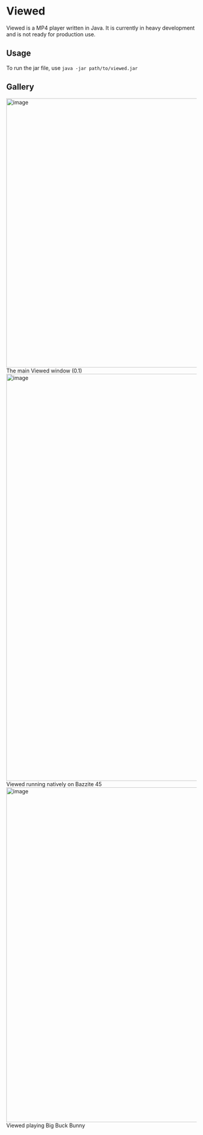 # Viewed

Viewed is a MP4 player written in Java. It is currently in heavy development and is not ready for production use.

## Usage

To run the jar file, use `java -jar path/to/viewed.jar` 

## Gallery

<img width="934" height="712" alt="image" src="https://github.com/user-attachments/assets/3735bf20-069b-4e13-8459-587178a43cc2" />
The main Viewed window (0.1)

<img width="1920" height="1077" alt="image" src="https://github.com/user-attachments/assets/2f0b8736-ef23-4469-9162-f1b0201f1289" />
Viewed running natively on Bazzite 45

<img width="1423" height="886" alt="image" src="https://github.com/user-attachments/assets/781b6bdc-d96a-4ae7-8e1c-5a1de3ab0ab1" />
Viewed playing Big Buck Bunny





